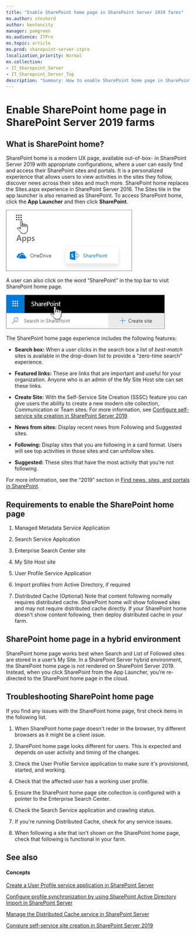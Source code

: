 ```yaml
---
title: "Enable SharePoint home page in SharePoint Server 2019 farms"
ms.author: stevhord
author: bentoncity
manager: pamgreen
ms.audience: ITPro
ms.topic: article
ms.prod: sharepoint-server-itpro
localization_priority: Normal
ms.collection:
- IT_Sharepoint_Server
- IT_Sharepoint_Server_Top
description: "Summary: How to enable SharePoint home page in SharePoint Server 2019 farms."
---
```


# Enable SharePoint home page in SharePoint Server 2019 farms

## What is SharePoint home?
<a name="section1"> </a>

SharePoint home is a modern UX page, available out-of-box- in SharePoint Server 2019 with appropriate configurations, where a user can easily find and access their SharePoint sites and portals. It is a personalized experience that allows users to view activities in the sites they follow, discover news across their sites and much more. SharePoint home replaces the Sites.aspx experience in SharePoint Server 2016. The Sites tile in the app launcher is also renamed as SharePoint. To access SharePoint home, click the **App Launcher** and then click **SharePoint**.

![App Launcheer](../media/SP2019_App_launcher_2.png)

A user can also click on the word “SharePoint” in the top bar to visit SharePoint home page.

![Top Bar Launcher](../media/SP2019_TopBar_2.png)

The SharePoint home page experience includes the following features:

  - **Search box:** When a user clicks in the search box a list of *best-match* sites is available in the drop-down list to provide a &#8220;zero-time search&#8221; experience.

  - **Featured links:** These are links that are important and useful for your organization. Anyone who is an admin of the My Site Host site can set these links.

  - **Create Site:** With the Self-Service Site Creation (SSSC) feature you can give users the ability to create a new modern site collection, Communication or Team sites. For more information, see [Configure self-service site creation in SharePoint Server 2019](https://docs.microsoft.com/en-us/SharePoint/sites/configure-self-service-site-creation-in-sharepoint-server-2019).

  - **News from sites:** Display recent news from Following and Suggested sites.

  - **Following:** Display sites that you are following in a card format. Users will see top activities in those sites and can unfollow sites.

  - **Suggested:** These sites that have the most activity that you’re not following.

For more information, see the &#8220;2019&#8221; section in [Find news, sites, and portals in SharePoint](https://support.office.com/en-us/article/find-news-sites-and-portals-in-sharepoint-6b85097a-87e0-4611-a29a-dfd49b1a1220).

## Requirements to enable the SharePoint home page
<a name="section2"> </a>

1. Managed Metadata Service Application

2. Search Service Application 

3. Enterprise Search Center site

4. My Site Host site

5. User Profile Service Application

6. Import profiles from Active Directory, if required

7. Distributed Cache (Optional) Note that content following normally requires distributed cache. SharePoint home will show followed sites and may not require distributed cache directly. If your SharePoint home doesn't show content following, then deploy distributed cache in your farm.
 
## SharePoint home page in a hybrid environment

SharePoint home page works best when Search and List of Followed sites are stored in a user’s My Site. In a SharePoint Server hybrid environment, the SharePoint home page is not rendered on SharePoint Server 2019. Instead, when you click SharePoint from the App Launcher, you’re re-directed to the SharePoint home page in the cloud.

## Troubleshooting SharePoint home page
<a name="section3"> </a>

If you find any issues with the SharePoint home page, first check items in the following list.

1. When SharePoint home page doesn't reder in the browser, try different browsers as it might be a client issue.

2. SharePoint home page looks different for users. This is expected and depends on user activity and timing of the changes.

3. Check the User Profile Service application to make sure it's provisioned, started, and working.

4. Check that the affected user has a working user profile.

5. Ensure the SharePoint home page site collection is configured with a pointer to the Enterprise Search Center.

6. Check the Search Service application and crawling status.

7. If you're running Distributed Cache, check for any service issues.

8. When following a site that isn't shown on the SharePoint home page, check that following is functional in your farm.

## See also

#### Concepts

[Create a User Profile service application in SharePoint Server](https://docs.microsoft.com/en-us/SharePoint/install/create-a-user-profile-service-application)

[Configure profile synchronization by using SharePoint Active Directory Import in SharePoint Server](https://docs.microsoft.com/en-us/sharepoint/administration/configure-profile-synchronization-by-using-sharepoint-active-directory-import)

[Manage the Distributed Cache service in SharePoint Server](https://docs.microsoft.com/en-us/sharepoint/administration/manage-the-distributed-cache-service)

[Congiure self-service site creation in SharePoint Server 2019](https://docs.microsoft.com/en-us/sharepoint/sites/configure-self-service-site-creation-in-sharepoint-server-2019)